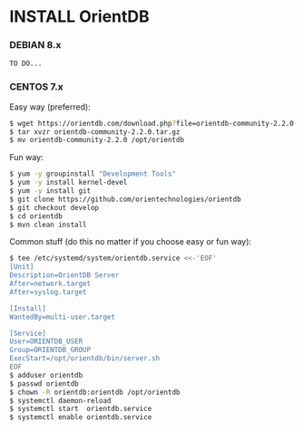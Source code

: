 # INSTALL OrientDB 
### DEBIAN 8.x
```sh
TO DO...
```

### CENTOS 7.x
Easy way (preferred):
```sh
$ wget https://orientdb.com/download.php?file=orientdb-community-2.2.0.tar.gz
$ tar xvzr orientdb-community-2.2.0.tar.gz
$ mv orientdb-community-2.2.0 /opt/orientdb
```
Fun way:
```sh
$ yum -y groupinstall "Development Tools"
$ yum -y install kernel-devel
$ yum -y install git
$ git clone https://github.com/orientechnologies/orientdb
$ git checkout develop
$ cd orientdb
$ mvn clean install
```
Common stuff (do this no matter if you choose easy or fun way):
```sh
$ tee /etc/systemd/system/orientdb.service <<-'EOF'
[Unit]
Description=OrientDB Server
After=network.target
After=syslog.target

[Install]
WantedBy=multi-user.target

[Service]
User=ORIENTDB_USER
Group=ORIENTDB_GROUP
ExecStart=/opt/orientdb/bin/server.sh
EOF
$ adduser orientdb
$ passwd orientdb
$ chown -R orientdb:orientdb /opt/orientdb
$ systemctl daemon-reload
$ systemctl start  orientdb.service
$ systemctl enable orientdb.service
```
